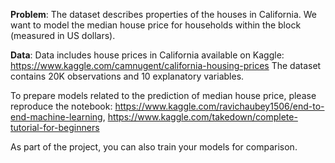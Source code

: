 **Problem**: The dataset describes properties of the houses in California. We want to model the median house price for households within the block (measured in US dollars).

**Data**: Data includes house prices in California available on Kaggle: https://www.kaggle.com/camnugent/california-housing-prices
The dataset contains 20K observations and 10 explanatory variables.

To prepare models related to the prediction of median house price, please reproduce the notebook: https://www.kaggle.com/ravichaubey1506/end-to-end-machine-learning,
https://www.kaggle.com/takedown/complete-tutorial-for-beginners

As part of the project, you can also train your models for comparison.
